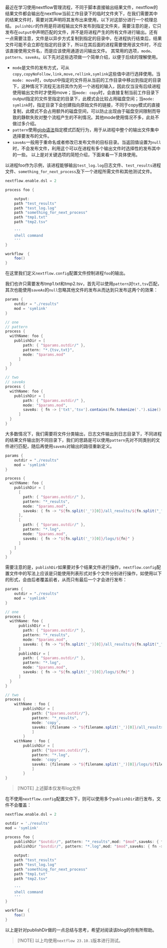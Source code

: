 最近在学习使用nextflow管理流程，不同于脚本直接输出结果文件，nextflow的结果文件都会输出在nextflow当前工作目录下的临时文件夹下，在我们需要其中的结果文件时，需要对其声明将其发布出来使用，以下对这部分进行一个梳理总结。
`pulishDir`的作用是将进程输出文件发布到指定文件夹，需要注意的是，它只发布在`output`中声明匹配的文件，并不是将进程产生的所有文件进行输出。还有一点需要注意，文件是以异步方式复制到指定的目录中，在进程执行结束后，结果文件可能不会立即在指定的目录下，所以在其后面的进程需要使用该文件时，不应该直接使用文件名，而是应该使用通道访问输出文件。
其常用的选项，`mode`、`pattern`、`saveAs`。以下先对这些选项做一个简单介绍，以便于后续的理解使用。

- `mode`是文件的发布方式，可从`copy,copyNoFollow,link,move,rellink,symlink`这些值中进行选择使用。当`mode: move`时，output中指定的文件将从当前的工作目录中移出到指定的目录下，这种情况下流程无法将其作为另一个进程的输入，因此仅当没有后续进程使用输出文件时才使用move；当`mode: copy`时，会直接复制当前工作目录下output指定的文件至指定的目录下，此模式会比较占用磁盘空间；当`mode: symlink`时，指定目录下会创建指向原始文件的链接，不同于copy模式的直接复制，此模式不会占用额外的磁盘空间，可以防止出现由于磁盘空间限制而导致的静默失败对整个流程产生的不利情况。其他mode使用情况不多，此处不做过多介绍。
- `pattern`使用[glob语法](https://docs.oracle.com/javase/tutorial/essential/io/fileOps.html#glob)指定模式匹配行为，用于从进程中整个的输出文件集中选择要发布的文件。
- `saveAs`一般用于重命名或者修改已发布文件的目标目录。当返回值设置为`null`时，不会发布文件，利用这个可以在进程有多个输出文件时选择性的发布其中的一些。
以上是对关键选项的简短介绍，下面来看一下具体使用。

以进程foo作为示例，该进程能够输出`test_log.log`日志文件、`test_results`进程文件、`something_for_next_process`及下一个进程所需文件和其他测试文件。

```groovy
nextflow.enable.dsl = 2

process foo {

    output:
    path "test_results"
    path "test_log.log"
    path "something_for_next_process"
    path "tmp1.txt"
    path "tmp2.tsv"

    '''
    shell command
    '''
}

workflow  {
    foo()
}
```

在这里我们定义`nextflow.config`配置文件控制进程`foo`的输出。

我们也许只需要发布tmp1.txt和tmp2.tsv，首先可以使用`pattern`对`txt,tsv`匹配，其次也能使用`saveAs`的`null`忽略其他文件的发布从而达到只发布这两个的效果：

```groovy
params {
    outdir = "./results"
    mod = 'symlink'
}

// one
// pattern
process {
  withName: foo {
    publishDir = [
        path: { "$params.outdir/" },
        pattern: "*.{tsv,txt}",
        mode: "$params.mod"
      ]
  }
}

// two
// saveAs
process {
  withName: foo {
    publishDir = [
        path: { "$params.outdir/" },
        mode: "$params.mod",
        saveAs: { fn -> ['txt','tsv'].contains(fn.tokenize('.').size() >1 ? fn.tokenize('.')[-1] : null) ? fn : null }
      ] 
  }
}
```

大多数情况下，我们需要将文件分类输出，日志文件输出到日志目录下，不同进程的结果文件输出到不同目录下，我们的思路是可以使用`pattern`先对不同类别的文件进行匹配，随后再使用`saveAs`对输出的路径重新定义。

```groovy
params {
    outdir = "./results"
    mod = 'symlink'
}

process {
  withName: foo {
    publishDir = [
      [
        path: { "$params.outdir/" },
        pattern: "*_results",
        mode: "$params.mod",
        saveAs: { fn -> "${fn.split('_')[0]}/all_results/${fn.split("_")[1]}" }
      ],
      [
        path: { "$params.outdir/" },
        pattern: "*.log",
        mode: "$params.mod",
        saveAs: { fn -> "${fn.split('_')[0]}/logs/${fn}" }
      ]
    ]
  }
}
```

需要注意的是，`publishDir`如果要对多个结果文件进行操作，`nextflow.config`配置文件中的写法上应该是只能使用列表形式对多个文件分别进行操作，如使用以下的形式，会由后者覆盖前者，从而只有最后一个才会进行发布：

```groovy
params {
    outdir = "./results"
    mod = 'symlink'
}

// one
process {
  withName: foo {
      publishDir = [
        path: { "$params.outdir/" },
        pattern: "*_results",
        mode: "$params.mod",
        saveAs: { fn -> "${fn.split('_')[0]}/all_results/${fn.split("_")[1]}" }
      ]
      publishDir = [
        path: { "$params.outdir/" },
        pattern: "*.log",
        mode: "$params.mod",
        saveAs: { fn -> "${fn.split('_')[0]}/logs/${fn}" }
      ]
  }
}

// two
process {
    withName : foo {
        publishDir = [
            path: {"$params.outdir/"},
            pattern: "*_results",
            mode: 'copy',
            saveAs: {filename -> "${filename.split('_')[0]}/all_results/${filename.split("_")[1]}"}
            ]
        }
    withName : foo {
        publishDir = [
            path: {"$params.outdir/"},
            pattern: "*.log",
            mode: 'copy',
            saveAs: {filename -> "${filename.split('_')[0]}/logs/${filename}"}
            ]
        }
}
```
> [!NOTE] 上述脚本仅发布log文件

在不使用`nextflow.config`配置文件下，则可以使用多个`publishDir`进行发布，文件不会覆盖：

```groovy
nextflow.enable.dsl = 2

outdir = './results'
mod = 'symlink'

process foo {
    publishDir "$outdir/", pattern: "*_results",mod: "$mod",saveAs: { fn -> "${fn.split('_')[0]}/all_results/${fn.split("_")[1]}" }
    publishDir "$outdir/", pattern: "*.log",mod: "$mod",saveAs: { fn -> "${fn.split('_')[0]}/logs/${fn}" }
    
    output:
    path "test_results"
    path "test_log.log"
    path "something_for_next_process"
    path "tmp1.txt"
    path "tmp2.tsv"

    '''
    shell command
    '''
}

workflow  {
    foo()
}
```
以上是针对publishDir做的一点总结与思考，希望对阅读该blog的你有所帮助。

> [!NOTE] 以上均使用`nextflow 23.10.1`版本进行测试。

